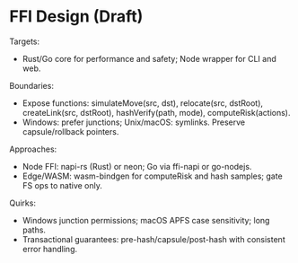# FFI Design (Draft)

Targets:
- Rust/Go core for performance and safety; Node wrapper for CLI and web.

Boundaries:
- Expose functions: simulateMove(src, dst), relocate(src, dstRoot), createLink(src, dstRoot), hashVerify(path, mode), computeRisk(actions).
- Windows: prefer junctions; Unix/macOS: symlinks. Preserve capsule/rollback pointers.

Approaches:
- Node FFI: napi-rs (Rust) or neon; Go via ffi-napi or go-nodejs.
- Edge/WASM: wasm-bindgen for computeRisk and hash samples; gate FS ops to native only.

Quirks:
- Windows junction permissions; macOS APFS case sensitivity; long paths.
- Transactional guarantees: pre-hash/capsule/post-hash with consistent error handling.